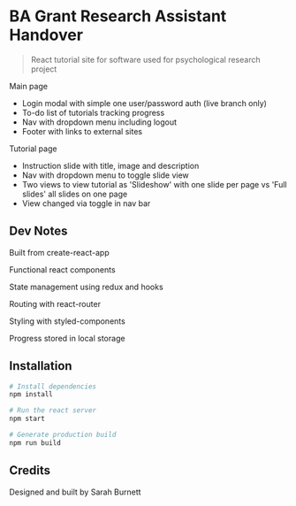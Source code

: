 # BA Grant Research Assistant Handover

> React tutorial site for software used for psychological research project

Main page
- Login modal with simple one user/password auth (live branch only)
- To-do list of tutorials tracking progress
- Nav with dropdown menu including logout
- Footer with links to external sites

Tutorial page
- Instruction slide with title, image and description
- Nav with dropdown menu to toggle slide view
- Two views to view tutorial as 'Slideshow' with one slide per page vs 'Full slides' all slides on one page 
- View changed via toggle in nav bar

## Dev Notes
Built from create-react-app

Functional react components

State management using redux and hooks

Routing with react-router

Styling with styled-components

Progress stored in local storage

## Installation
```bash
# Install dependencies
npm install

# Run the react server
npm start

# Generate production build 
npm run build
```

## Credits
Designed and built by Sarah Burnett



